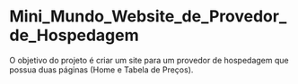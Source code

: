 # Mini_Mundo_Website_de_Provedor_de_Hospedagem
 O objetivo do projeto é criar um site para um provedor de hospedagem que possua duas páginas (Home e Tabela de Preços). 
